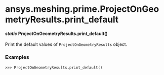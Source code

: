 # ansys.meshing.prime.ProjectOnGeometryResults.print_default

<a id="ansys.meshing.prime.ProjectOnGeometryResults.print_default"></a>

#### *static* ProjectOnGeometryResults.print_default()

Print the default values of `ProjectOnGeometryResults` object.

### Examples

```pycon
>>> ProjectOnGeometryResults.print_default()
```

<!-- !! processed by numpydoc !! -->
